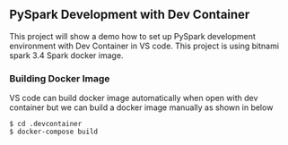<!--
 Copyright (c) 2023 Nam Seob Seo
 
 This software is released under the MIT License.
 https://opensource.org/licenses/MIT
-->

## PySpark Development with Dev Container

This project will show a demo how to set up PySpark development environment with Dev Container in VS code. This project is using bitnami spark 3.4 Spark docker image.

### Building Docker Image

VS code can build docker image automatically when open with dev container but we can build a docker image manually as shown in below

```
$ cd .devcontainer
$ docker-compose build
```

